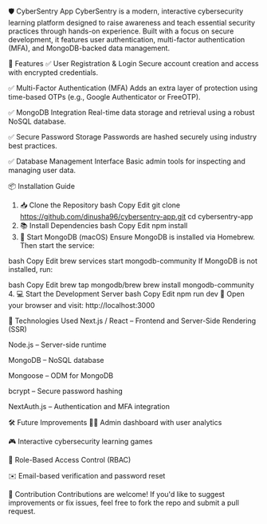 🛡️ CyberSentry App
CyberSentry is a modern, interactive cybersecurity learning platform designed to raise awareness and teach essential security practices through hands-on experience. Built with a focus on secure development, it features user authentication, multi-factor authentication (MFA), and MongoDB-backed data management.

🚀 Features
✅ User Registration & Login
Secure account creation and access with encrypted credentials.

✅ Multi-Factor Authentication (MFA)
Adds an extra layer of protection using time-based OTPs (e.g., Google Authenticator or FreeOTP).

✅ MongoDB Integration
Real-time data storage and retrieval using a robust NoSQL database.

✅ Secure Password Storage
Passwords are hashed securely using industry best practices.

✅ Database Management Interface
Basic admin tools for inspecting and managing user data.

📦 Installation Guide
1. 📥 Clone the Repository
bash
Copy
Edit
git clone https://github.com/dinusha96/cybersentry-app.git
cd cybersentry-app
2. 📚 Install Dependencies
bash
Copy
Edit
npm install
3. 🍃 Start MongoDB (macOS)
Ensure MongoDB is installed via Homebrew. Then start the service:

bash
Copy
Edit
brew services start mongodb-community
If MongoDB is not installed, run:

bash
Copy
Edit
brew tap mongodb/brew
brew install mongodb-community
4. 💻 Start the Development Server
bash
Copy
Edit
npm run dev
🔗 Open your browser and visit: http://localhost:3000

🧠 Technologies Used
Next.js / React – Frontend and Server-Side Rendering (SSR)

Node.js – Server-side runtime

MongoDB – NoSQL database

Mongoose – ODM for MongoDB

bcrypt – Secure password hashing

NextAuth.js – Authentication and MFA integration

🛠️ Future Improvements
🧑‍💼 Admin dashboard with user analytics

🎮 Interactive cybersecurity learning games

🔐 Role-Based Access Control (RBAC)

✉️ Email-based verification and password reset

🤝 Contribution
Contributions are welcome!
If you'd like to suggest improvements or fix issues, feel free to fork the repo and submit a pull request.


